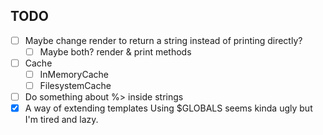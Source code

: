 

## TODO

- [ ] Maybe change render to return a string instead of printing directly?
    - [ ] Maybe both? render & print methods
- [ ] Cache
    - [ ] InMemoryCache
    - [ ] FilesystemCache
- [ ] Do something about %> inside strings
- [x] A way of extending templates
    Using $GLOBALS seems kinda ugly but I'm tired and lazy.